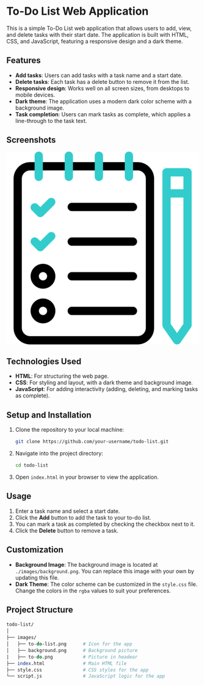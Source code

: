 # To-Do List Web Application

This is a simple To-Do List web application that allows users to add, view, and delete tasks with their start date. The application is built with HTML, CSS, and JavaScript, featuring a responsive design and a dark theme.

## Features

- **Add tasks**: Users can add tasks with a task name and a start date.
- **Delete tasks**: Each task has a delete button to remove it from the list.
- **Responsive design**: Works well on all screen sizes, from desktops to mobile devices.
- **Dark theme**: The application uses a modern dark color scheme with a background image.
- **Task completion**: Users can mark tasks as complete, which applies a line-through to the task text.

## Screenshots

![To-Do List Application](./images/to-do.png)

## Technologies Used

- **HTML**: For structuring the web page.
- **CSS**: For styling and layout, with a dark theme and background image.
- **JavaScript**: For adding interactivity (adding, deleting, and marking tasks as complete).

## Setup and Installation

1. Clone the repository to your local machine:

    ```bash
    git clone https://github.com/your-username/todo-list.git
    ```

2. Navigate into the project directory:

    ```bash
    cd todo-list
    ```

3. Open `index.html` in your browser to view the application.

## Usage

1. Enter a task name and select a start date.
2. Click the **Add** button to add the task to your to-do list.
3. You can mark a task as completed by checking the checkbox next to it.
4. Click the **Delete** button to remove a task.

## Customization

- **Background Image**: The background image is located at `./images/background.png`. You can replace this image with your own by updating this file.
- **Dark Theme**: The color scheme can be customized in the `style.css` file. Change the colors in the `rgba` values to suit your preferences.

## Project Structure

```perl
todo-list/
│
├── images/
│   ├── to-do-list.png      # Icon for the app
│   ├── background.png      # Background picture
|   ├── to-do.png           # Picture in headear
├── index.html              # Main HTML file
├── style.css               # CSS styles for the app
└── script.js               # JavaScript logic for the app
